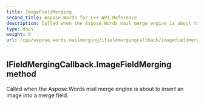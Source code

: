```yaml
---
title: ImageFieldMerging
second_title: Aspose.Words for C++ API Reference
description: Called when the Aspose.Words mail merge engine is about to insert an image into a merge field. 
type: docs
weight: 0
url: /cpp/aspose.words.mailmerging/ifieldmergingcallback/imagefieldmerging/
---
```

## IFieldMergingCallback.ImageFieldMerging method


Called when the Aspose.Words mail merge engine is about to insert an image into a merge field.

